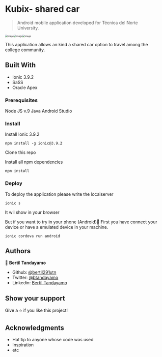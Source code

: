 # Kubix- shared car

> Android mobile application developed for T&eacute;cnica del Norte University.

<div style="display:flex;">
    <img src="https://user-images.githubusercontent.com/24902525/76780102-7a13a400-677a-11ea-9c6c-03b0a8fbeb90.png" alt="image" style="zoom:50%;" />
    <img src="https://user-images.githubusercontent.com/24902525/76780102-7a13a400-677a-11ea-9c6c-03b0a8fbeb90.png" alt="image" style="zoom:50%;" />
    <img src="https://user-images.githubusercontent.com/24902525/76780480-1ccc2280-677b-11ea-82f9-5917e0fefced.png" alt="image" style="zoom:50%;" />
</div>

This application allows an kind a shared car option to travel among the college community.

## Built With

- Ionic 3.9.2
- SaSS 
- Oracle Apex

### Prerequisites

Node JS v.9
Java 
Android Studio

### Install
Install Ionic 3.9.2
```
npm install -g ionic@3.9.2
```
Clone this repo

Install all npm dependencies
```
npm install
```
### Deploy

To deploy the application please write the localserver
```
ionic s
```
It wil show in your browser

But if you want to try in your phone (Android)🤖
First you have connect your device or have a emulated device in your machine.
```
ionic cordova run android
```

## Authors

👤 **Bertil Tandayamo**

- Github: [@bertil291utn](https://github.com/bertil291utn)
- Twitter: [@btandayamo](https://twitter.com/batandayamo)
- Linkedin: [Bertil Tandayamo](http://bit.ly/bertil_linkedin)

## Show your support

Give a ⭐️ if you like this project!

## Acknowledgments

- Hat tip to anyone whose code was used
- Inspiration
- etc
